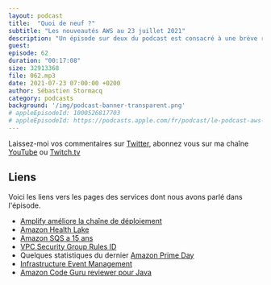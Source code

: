 ```yaml
---
layout: podcast
title:  "Quoi de neuf ?"
subtitle: "Les nouveautés AWS au 23 juillet 2021"
description: "Un épisode sur deux du podcast est consacré à une brève revue des principales nouveautés AWS.  Cette semaine, nous parlons d'un nouveau service pour gèrer les données médicales, d'améliorations apportées à AWS Amplify, Amazon CodeGuru, et au Amazon VPC Security Group. Nous fêtons un anniversaire aussi, préparez-vous à souffler des bougies. Enfin, nous revenons sur quelques statistiques de consommations des services AWS, collectées lors du dernier Amazon Prime Day, pour vous démontrer, si besoin en est encore, la capacité élastique du cloud."
guest:
episode: 62
duration: "00:17:08"
size: 32913368 
file: 062.mp3
date: 2021-07-23 07:00:00 +0200
author: Sébastien Stormacq
category: podcasts
background: '/img/podcast-banner-transparent.png'
# appleEpisodeId: 1000526817703
# appleEpisodeId: https://podcasts.apple.com/fr/podcast/le-podcast-aws-en-français/id1452118442
---
```


Laissez-moi vos commentaires sur [Twitter](https://twitter.com/sebsto), abonnez vous sur ma chaîne [YouTube](https://www.youtube.com/sebsto) ou [Twitch.tv](https://www.twitch.tv/sebAWS)

## Liens

Voici les liens vers les pages des services dont nous avons parlé dans l'épisode.

- [Amplify améliore la chaîne de déploiement](https://aws.amazon.com/blogs/mobile/complete-guide-to-full-stack-ci-cd-workflows-with-aws-amplify/)
- [Amazon Health Lake](https://aws.amazon.com/blogs/aws/paging-doctor-cloud-amazon-healthlake-is-now-generally-available/)
- [Amazon SQS a 15 ans](https://aws.amazon.com/blogs/aws/amazon-sqs-15-years-and-still-queueing/)
- [VPC Security Group Rules ID](https://aws.amazon.com/blogs/aws/easily-manage-security-group-rules-with-the-new-security-group-rule-id/)
- Quelques statistiques du dernier [Amazon Prime Day](https://aws.amazon.com/blogs/aws/prime-day-2021-two-chart-topping-days/)
- [Infrastructure Event Management](https://aws.amazon.com/premiumsupport/programs/iem/)
- [Amazon Code Guru reviewer pour Java](https://aws.amazon.com/blogs/aws/amazon_codeguru_reviewer_updates_new_java_detectors_and_cicd_integration_with_github_actions/)
